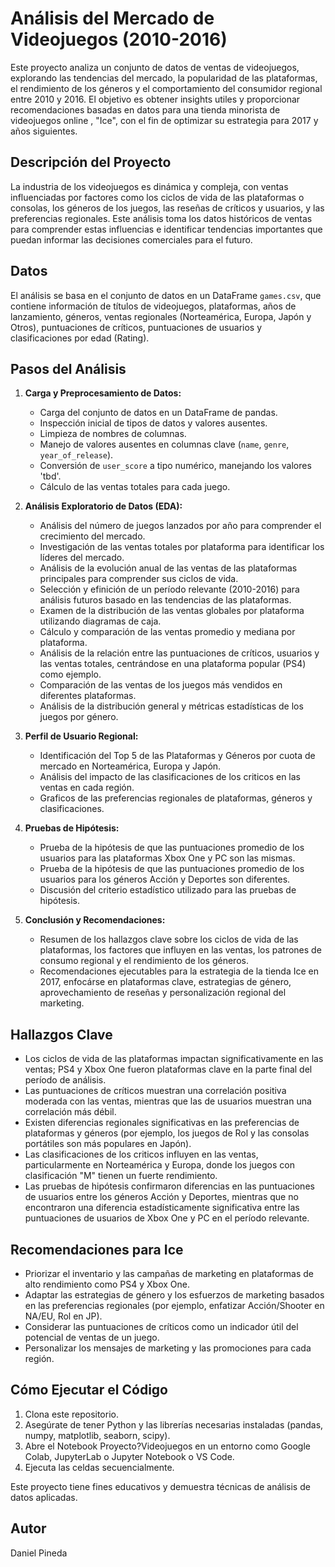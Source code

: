 # Análisis del Mercado de Videojuegos (2010-2016)

Este proyecto analiza un conjunto de datos de ventas de videojuegos, explorando las tendencias del mercado, la popularidad de las plataformas, el rendimiento de los géneros y el comportamiento del consumidor regional entre 2010 y 2016. El objetivo es obtener insights utiles y proporcionar recomendaciones basadas en datos para una tienda minorista de videojuegos online , "Ice", con el fin de optimizar su estrategia para 2017 y años siguientes.

## Descripción del Proyecto

La industria de los videojuegos es dinámica y compleja, con ventas influenciadas por factores como los ciclos de vida de las plataformas o consolas, los géneros de los juegos, las reseñas de críticos y usuarios, y las preferencias regionales. Este análisis toma los datos históricos de ventas para comprender estas influencias e identificar tendencias importantes que puedan informar las decisiones comerciales para el futuro.

## Datos

El análisis se basa en el conjunto de datos en un DataFrame `games.csv`, que contiene información de títulos de videojuegos, plataformas, años de lanzamiento, géneros, ventas regionales (Norteamérica, Europa, Japón y Otros), puntuaciones de críticos, puntuaciones de usuarios y clasificaciones por edad (Rating).

## Pasos del Análisis

1.  **Carga y Preprocesamiento de Datos:**
    *   Carga del conjunto de datos en un DataFrame de pandas.
    *   Inspección inicial de tipos de datos y valores ausentes.
    *   Limpieza de nombres de columnas.
    *   Manejo de valores ausentes en columnas clave (`name`, `genre`, `year_of_release`).
    *   Conversión de `user_score` a tipo numérico, manejando los valores 'tbd'.
    *   Cálculo de las ventas totales para cada juego.

2.  **Análisis Exploratorio de Datos (EDA):**
    *   Análisis del número de juegos lanzados por año para comprender el crecimiento del mercado.
    *   Investigación de las ventas totales por plataforma para identificar los líderes del mercado.
    *   Análisis de la evolución anual de las ventas de las plataformas principales para comprender sus ciclos de vida.
    *   Selección y efinición de un período relevante (2010-2016) para análisis futuros basado en las tendencias de las plataformas.
    *   Examen de la distribución de las ventas globales por plataforma utilizando diagramas de caja.
    *   Cálculo y comparación de las ventas promedio y mediana por plataforma.
    *   Análisis de la relación entre las puntuaciones de críticos, usuarios y las ventas totales, centrándose en una plataforma popular (PS4) como ejemplo.
    *   Comparación de las ventas de los juegos más vendidos en diferentes plataformas.
    *   Análisis de la distribución general y métricas estadísticas de los juegos por género.

3.  **Perfil de Usuario Regional:**
    *   Identificación del Top 5 de las Plataformas y Géneros por cuota de mercado en Norteamérica, Europa y Japón.
    *   Análisis del impacto de las clasificaciones de los criticos en las ventas en cada región.
    *   Graficos de las preferencias regionales de plataformas, géneros y clasificaciones.

4.  **Pruebas de Hipótesis:**
    *   Prueba de la hipótesis de que las puntuaciones promedio de los usuarios para las plataformas Xbox One y PC son las mismas.
    *   Prueba de la hipótesis de que las puntuaciones promedio de los usuarios para los géneros Acción y Deportes son diferentes.
    *   Discusión del criterio estadístico utilizado para las pruebas de hipótesis.

5.  **Conclusión y Recomendaciones:**
    *   Resumen de los hallazgos clave sobre los ciclos de vida de las plataformas, los factores que influyen en las ventas, los patrones de consumo regional y el rendimiento de los géneros.
    *   Recomendaciones ejecutables para la estrategia de la tienda Ice en 2017, enfocárse en plataformas clave, estrategias de género, aprovechamiento de reseñas y personalización regional del marketing.

## Hallazgos Clave

*   Los ciclos de vida de las plataformas impactan significativamente en las ventas; PS4 y Xbox One fueron plataformas clave en la parte final del período de análisis.
*   Las puntuaciones de críticos muestran una correlación positiva moderada con las ventas, mientras que las de usuarios muestran una correlación más débil.
*   Existen diferencias regionales significativas en las preferencias de plataformas y géneros (por ejemplo, los juegos de Rol y las consolas portátiles son más populares en Japón).
*   Las clasificaciones de los criticos influyen en las ventas, particularmente en Norteamérica y Europa, donde los juegos con clasificación "M" tienen un fuerte rendimiento.
*   Las pruebas de hipótesis confirmaron diferencias en las puntuaciones de usuarios entre los géneros Acción y Deportes, mientras que no encontraron una diferencia estadísticamente significativa entre las puntuaciones de usuarios de Xbox One y PC en el período relevante.

## Recomendaciones para Ice

*   Priorizar el inventario y las campañas de marketing en plataformas de alto rendimiento como PS4 y Xbox One.
*   Adaptar las estrategias de género y los esfuerzos de marketing basados en las preferencias regionales (por ejemplo, enfatizar Acción/Shooter en NA/EU, Rol en JP).
*   Considerar las puntuaciones de críticos como un indicador útil del potencial de ventas de un juego.
*   Personalizar los mensajes de marketing y las promociones para cada región.

## Cómo Ejecutar el Código

1.  Clona este repositorio.
2.  Asegúrate de tener Python y las librerías necesarias instaladas (pandas, numpy, matplotlib, seaborn, scipy).
3.  Abre el Notebook Proyecto?Videojuegos en un entorno como Google Colab, JupyterLab o Jupyter Notebook o VS Code.
4.  Ejecuta las celdas secuencialmente.

Este proyecto tiene fines educativos y demuestra técnicas de análisis de datos aplicadas.

## Autor

Daniel Pineda


